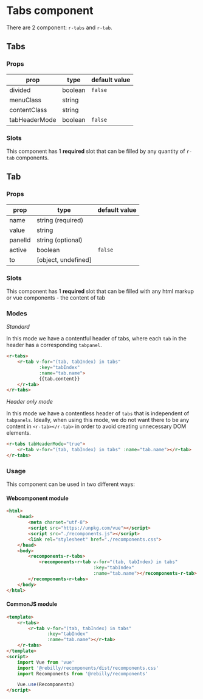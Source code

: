 # Tabs component

There are 2 component: `r-tabs` and `r-tab`.

## Tabs 

### Props
| prop         | type        | default value |
|--------------|-------------|---------------|
| divided      | boolean     | `false`       |
| menuClass    | string      |               |
| contentClass | string      |               |
| tabHeaderMode | boolean    | `false`       |

### Slots

This component has 1 **required** slot that can be filled by any quantity of `r-tab` components.

## Tab 

### Props
| prop       | type                | default value |
|------------| --------------------|---------------|
| name       | string (required)   |               |
| value      | string              |               |
| panelId    | string (optional)   |               |
| active     | boolean             | `false`       |
| to         | [object, undefined] |               |

### Slots

This component has 1 **required** slot that can be filled with any html markup or vue components - the content of tab

### Modes  
*Standard*  

In this mode we have a contentful header of tabs, where each `tab` in the header has a corresponding `tabpanel`.  
  
```html  
<r-tabs>  
    <r-tab v-for="(tab, tabIndex) in tabs"  
            :key="tabIndex"  
            :name="tab.name">  
            {{tab.content}}  
    </r-tab>  
</r-tabs>  
```  

*Header only mode*  

In this mode we have a contentless header of `tabs` that is independent of `tabpanels`.
Ideally, when using this mode, we do not want there to be any content in `<r-tab></r-tab>` in order to avoid creating unnecessary DOM elements.

```html
<r-tabs tabHeaderMode="true">
    <r-tab v-for="(tab, tabIndex) in tabs" :name="tab.name"></r-tab>
</r-tabs>
```


### Usage

This component can be used in two different ways:

#### Webcomponent module

```html
<html>
    <head>
        <meta charset="utf-8">
        <script src="https://unpkg.com/vue"></script>
        <script src="./recomponents.js"></script>
        <link rel="stylesheet" href="./recomponents.css">
    </head>
    <body>
        <recomponents-r-tabs>
            <recomponents-r-tab v-for="(tab, tabIndex) in tabs"
                                :key="tabIndex"
                                :name="tab.name"></recomponents-r-tab>
        </recomponents-r-tabs>
    </body>
</html>
```

#### CommonJS module

```html
<template>
    <r-tabs>
        <r-tab v-for="(tab, tabIndex) in tabs"
               :key="tabIndex"
               :name="tab.name"></r-tab>      
    </r-tabs>
</template>
<script>
    import Vue from 'vue'
    import '@rebilly/recomponents/dist/recomponents.css'
    import Recomponents from '@rebilly/recomponents'

    Vue.use(Recomponents)
</script>
```
